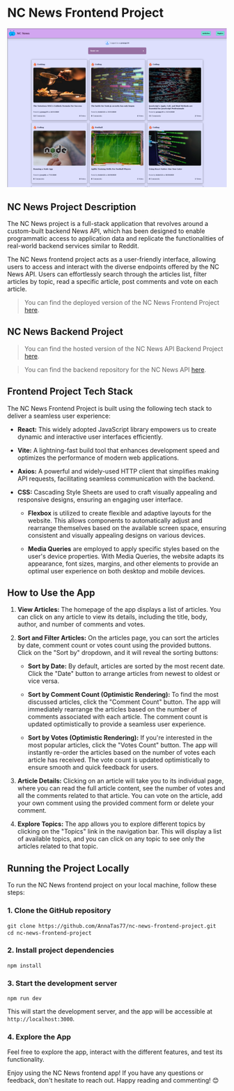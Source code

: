 # NC News Frontend Project

![NC News App Screenshot](./src/assets/NC%20News%20Screenshot.png)

## NC News Project Description

The NC News project is a full-stack application that revolves around a custom-built backend News API, which has been designed to enable programmatic access to application data and replicate the functionalities of real-world backend services similar to Reddit.

The NC News frontend project acts as a user-friendly interface, allowing users to access and interact with the diverse endpoints offered by the NC News API. Users can effortlessly search through the articles list, filter articles by topic, read a specific article, post comments and vote on each article.

> You can find the deployed version of the NC News Frontend Project [here](https://nc-news-anna.netlify.app/).

## NC News Backend Project

> You can find the hosted version of the NC News API Backend Project [here](https://news-backend-project.onrender.com/api).

> You can find the backend repository for the NC News API [here](https://github.com/AnnaTas77/nc-news-backend-project).

## Frontend Project Tech Stack

The NC News Frontend Project is built using the following tech stack to deliver a seamless user experience:

-   **React:** This widely adopted JavaScript library empowers us to create dynamic and interactive user interfaces efficiently.

-   **Vite:** A lightning-fast build tool that enhances development speed and optimizes the performance of modern web applications.

-   **Axios:** A powerful and widely-used HTTP client that simplifies making API requests, facilitating seamless communication with the backend.

-   **CSS:** Cascading Style Sheets are used to craft visually appealing and responsive designs, ensuring an engaging user interface.

    -   **Flexbox** is utilized to create flexible and adaptive layouts for the website. This allows components to automatically adjust and rearrange themselves based on the available screen space, ensuring consistent and visually appealing designs on various devices.

    -   **Media Queries** are employed to apply specific styles based on the user's device properties. With Media Queries, the website adapts its appearance, font sizes, margins, and other elements to provide an optimal user experience on both desktop and mobile devices.

## How to Use the App

1. **View Articles:** The homepage of the app displays a list of articles. You can click on any article to view its details, including the title, body, author, and number of comments and votes.

2. **Sort and Filter Articles:** On the articles page, you can sort the articles by date, comment count or votes count using the provided buttons. Click on the "Sort by" dropdown, and it will reveal the sorting buttons:

    - **Sort by Date:** By default, articles are sorted by the most recent date. Click the "Date" button to arrange articles from newest to oldest or vice versa.

    - **Sort by Comment Count (Optimistic Rendering):** To find the most discussed articles, click the "Comment Count" button. The app will immediately rearrange the articles based on the number of comments associated with each article. The comment count is updated optimistically to provide a seamless user experience.

    - **Sort by Votes (Optimistic Rendering):** If you're interested in the most popular articles, click the "Votes Count" button. The app will instantly re-order the articles based on the number of votes each article has received. The vote count is updated optimistically to ensure smooth and quick feedback for users.

3. **Article Details:** Clicking on an article will take you to its individual page, where you can read the full article content, see the number of votes and all the comments related to that article. You can vote on the article, add your own comment using the provided comment form or delete your comment.

4. **Explore Topics:** The app allows you to explore different topics by clicking on the "Topics" link in the navigation bar. This will display a list of available topics, and you can click on any topic to see only the articles related to that topic.

## Running the Project Locally

To run the NC News frontend project on your local machine, follow these steps:

### 1. Clone the GitHub repository

    git clone https://github.com/AnnaTas77/nc-news-frontend-project.git
    cd nc-news-frontend-project

### 2. Install project dependencies

    npm install

### 3. Start the development server

    npm run dev

This will start the development server, and the app will be accessible at `http://localhost:3000`.

### 4. Explore the App

Feel free to explore the app, interact with the different features, and test its functionality.

Enjoy using the NC News frontend app! If you have any questions or feedback, don't hesitate to reach out. Happy reading and commenting! 😊

